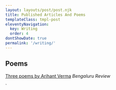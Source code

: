 ```yaml
---
layout: layouts/post/post.njk
title: Published Articles And Poems
templateClass: tmpl-post
eleventyNavigation:
  key: Writing
  order: 4
dontShowDate: true
permalink: '/writing/'
---
```


<h2 class="font-family-override-impact font-family-helvetica font-size-xxlarge">Poems</h2>

[Three poems by Arihant Verma](https://bengalurureview.com/arihant-verma-poems)
<em>Bengaluru Review</em>

<!-- ## Articles -->
`
